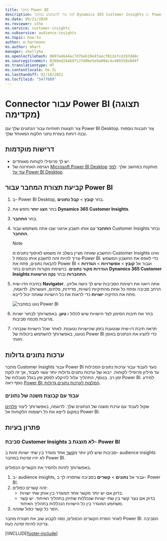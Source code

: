 ```yaml
---
title: מחבר Power BI
description: למד איך להשתמש במחבר Dynamics 365 Customer Insights ב- Power BI.
ms.date: 09/21/2020
ms.reviewer: sthe
ms.service: customer-insights
ms.subservice: audience-insights
ms.topic: how-to
author: m-hartmann
ms.author: mhart
manager: shellyha
ms.openlocfilehash: 0607a4644ac7d7beb19e4faecf012efcd197d48c
ms.sourcegitcommit: 0260ed244b97c2fd0be5e9a084c4c489358e8d4f
ms.translationtype: HT
ms.contentlocale: he-IL
ms.lasthandoff: 02/18/2021
ms.locfileid: "5477089"
---
```

# <a name="connector-for-power-bi-preview"></a>Connector עבור Power BI (תצוגה מקדימה)

צור תצוגות חזותיות עבור הנתונים שלך עם Power BI Desktop. צור תובנות נוספות ובנה דוחות בעזרת נתוני הלקוח המאוחד שלך.

## <a name="prerequisites"></a>דרישות מוקדמות

- יש לך פרופילי לקוחות מאוחדים.
- הגרסה האחרונה של [Microsoft Power BI Desktop](https://powerbi.microsoft.com/desktop/) מותקנת במחשב שלך. [למד עוד על Power BI Desktop](https://docs.microsoft.com/power-bi/desktop-what-is-desktop).

## <a name="configure-the-connector-for-power-bi"></a>קביעת תצורת המחבר עבור Power BI

1. ב- Power BI Desktop, בחר **קובץ** > **קבל נתונים**.

1. בחר **הצג יותר** וחפש את **Dynamics 365 Customer Insights**.

1. בחר **התחבר**.

1. **התחבר** עם אותו חשבון ארגוני שבו אתה משתמש עבור Customer Insights ובחר **התחבר**.
   > [!NOTE]
   > החשבון שאתה מציין בשלב זה משמש לאיסוף נתונים מ-Customer Insights ואינו צריך להיות זהה לחשבון איתו נכנסת ל-Power BI. כדי לאפס את החשבון המשמש להבאת נתונים, פתח את Power BI ועבור אל **קובץ** > **אפשרויות** > **הגדרות** > **הגדרות מקור נתונים**. ברשימת מקורות הנתונים בחר **Dynamics 365 Customer Insights התחברות** ובחר **נקה הרשאות**.  

1. בתיבת הדו-שיח **Navigator**. אתה רואה את רשימת הסביבות שיש לך גישה אליהן. הרחב סביבה ופתח כל אחת מהתיקיות (ישויות, מדידות, פלחים, העשרות). לדוגמה, פתח את התיקיה **ישויות** כדי לראות את כל הישויות שאתה יכול לייבא.

   ![נווט במחבר Power BI](media/power-bi-navigator.png "נווט במחבר Power BI")

1. בחר את תיבות הסימון לצד הישויות שיש לכלול ו **טען**. באפשרותך לבחור ישויות מרובות מכמה סביבות.

1. תראה תיבת דו-שיח שנטענת בזמן שהישויות נטענות. לאחר שכל הישויות שנבחרו נטענו, באפשרותך להשתמש ביכולות של Power BI כדי להציג את הנתונים באופן חזותי.

## <a name="large-data-sets"></a>ערכות נתונים גדולות

מחבר Customer Insights עבור Power BI נועד לעבוד עבור ערכות נתונים המכילות עד מיליון פרופילי לקוחות. ייבוא של ערכות נתונים גדולות יותר עשוי לעבוד, אך זה לוקח זמן רב. בנוסף, התהליך עלול להיקלע לפסק זמן בגלל מגבלות של Power BI. למידע נוסף ראה [Power BI: המלצות לערכות נתונים גדולות](https://docs.microsoft.com/power-bi/admin/service-premium-what-is#large-datasets). 

### <a name="work-with-a-subset-of-data"></a>עבוד עם קבוצת משנה של נתונים

שקול לעבוד עם ערכת משנה של הנתונים שלך. לדוגמה, באפשרותך ליצור [פלחים](segments.md) במקום לייצא את כל רשומות הלקוחות אל Power BI.

## <a name="troubleshooting"></a>פתרון בעיות

### <a name="customer-insights-environment-doesnt-show-in-power-bi"></a>סביבת Customer Insights לא מוצגת ב- Power BI

סביבות שיש להן יותר מ[קשר](relationships.md) אחד מוגדר בין שתי ישויות זהות ב- audience insights לא יהיו זמינות במחבר Power BI.

באפשרותך לזהות ולהסיר את הקשרים הכפולים.

1. ב- audience insights, עבור אל **נתונים** > **קשרים** בסביבה שחסרה לך ב- Power BI.
2. זהה קשרים כפולים:
   - בדוק אם יש יותר מקשר אחד המוגדר בין אותן שתי ישויות.
   - בדוק אם נוצר קשר בין שתי ישויות שנכללות שתיהן בתהליך האיחוד. יש קשר משתמע המוגדר בין כל הישויות הנכללות בתהליך האיחוד.
3. הסר כל קשר כפול שזוהה.

לאחר הסרת הקשרים הכפולים, נסה לקבוע שוב את תצורת מחבר Power BI. הסביבה צריכה להיות זמינה כעת.

[!INCLUDE[footer-include](../includes/footer-banner.md)]

